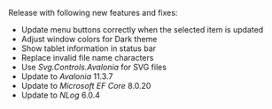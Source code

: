 Release with following new features and fixes:
- Update menu buttons correctly when the selected item is updated
- Adjust window colors for Dark theme
- Show tablet information in status bar
- Replace invalid file name characters
- Use _Svg.Controls.Avalonia_ for SVG files
- Update to _Avalonia_ 11.3.7
- Update to _Microsoft EF Core_ 8.0.20
- Update to _NLog_ 6.0.4
